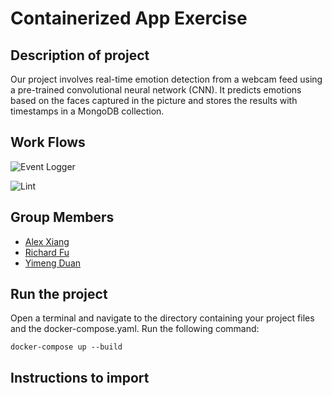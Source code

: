 # Containerized App Exercise
## Description of project 
Our project involves real-time emotion detection from a webcam feed using a pre-trained convolutional neural network (CNN). It predicts emotions based on the faces captured in the picture and stores the results with timestamps in a MongoDB collection.

## Work Flows 
![Event Logger](https://github.com/software-students-fall2023/4-containerized-app-exercise-ayrayr/actions/workflows/event-logger.yml/badge.svg)

![Lint](https://github.com/software-students-fall2023/4-containerized-app-exercise-ayrayr/actions/workflows/lint.yml/badge.svg)




## Group Members
- [Alex Xiang](https://github.com/AlexXiang604)
- [Richard Fu](https://github.com/RichardFuuu)
- [Yimeng Duan](https://github.com/YimengDuan2002)


## Run the project
Open a terminal and navigate to the directory containing your project files and the docker-compose.yaml. Run the following command:

```
docker-compose up --build
```



## Instructions to import 
